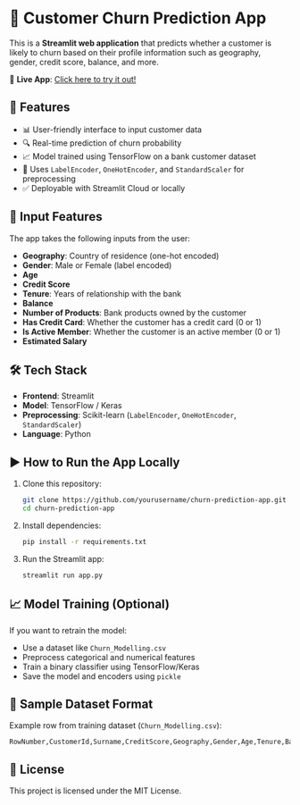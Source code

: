 
# 🧠 Customer Churn Prediction App

This is a **Streamlit web application** that predicts whether a customer is likely to churn based on their profile information such as geography, gender, credit score, balance, and more.

🔗 **Live App**: [Click here to try it out!](https://churn-prediction-ann-cls.streamlit.app/)

## 🚀 Features

- 📊 User-friendly interface to input customer data
- 🔍 Real-time prediction of churn probability
- 📈 Model trained using TensorFlow on a bank customer dataset
- 🔄 Uses `LabelEncoder`, `OneHotEncoder`, and `StandardScaler` for preprocessing
- ✅ Deployable with Streamlit Cloud or locally

## 🧩 Input Features

The app takes the following inputs from the user:

- **Geography**: Country of residence (one-hot encoded)
- **Gender**: Male or Female (label encoded)
- **Age**
- **Credit Score**
- **Tenure**: Years of relationship with the bank
- **Balance**
- **Number of Products**: Bank products owned by the customer
- **Has Credit Card**: Whether the customer has a credit card (0 or 1)
- **Is Active Member**: Whether the customer is an active member (0 or 1)
- **Estimated Salary**

## 🛠️ Tech Stack

- **Frontend**: Streamlit
- **Model**: TensorFlow / Keras
- **Preprocessing**: Scikit-learn (`LabelEncoder`, `OneHotEncoder`, `StandardScaler`)
- **Language**: Python


## ▶️ How to Run the App Locally

1. Clone this repository:
   ```bash
   git clone https://github.com/yourusername/churn-prediction-app.git
   cd churn-prediction-app
   ```

2. Install dependencies:
   ```bash
   pip install -r requirements.txt
   ```

3. Run the Streamlit app:
   ```bash
   streamlit run app.py
   ```

## 📈 Model Training (Optional)

If you want to retrain the model:
- Use a dataset like `Churn_Modelling.csv`
- Preprocess categorical and numerical features
- Train a binary classifier using TensorFlow/Keras
- Save the model and encoders using `pickle`

## 🧪 Sample Dataset Format

Example row from training dataset (`Churn_Modelling.csv`):

```
RowNumber,CustomerId,Surname,CreditScore,Geography,Gender,Age,Tenure,Balance,NumOfProducts,HasCrCard,IsActiveMember,EstimatedSalary,Exited
```

## 📜 License

This project is licensed under the MIT License.

